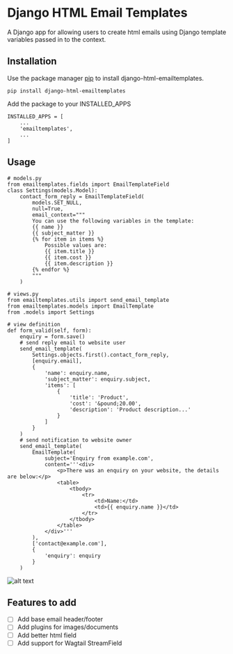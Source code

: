 # Django HTML Email Templates

A Django app for allowing users to create html emails using Django template variables
passed in to the context.


## Installation

Use the package manager [pip](https://pip.pypa.io/en/stable/) to install django-html-emailtemplates.

    pip install django-html-emailtemplates

Add the package to your INSTALLED_APPS

    INSTALLED_APPS = [
        ...
        'emailtemplates',
        ...
    ]


## Usage

    # models.py
    from emailtemplates.fields import EmailTemplateField
    class Settings(models.Model):
        contact_form_reply = EmailTemplateField(
            models.SET_NULL,
            null=True,
            email_context="""
            You can use the following variables in the template:
            {{ name }}
            {{ subject_matter }}
            {% for item in items %}
                Possible values are:
                {{ item.title }}
                {{ item.cost }}
                {{ item.description }}
            {% endfor %}
            """
        )

    # views.py
    from emailtemplates.utils import send_email_template
    from emailtemplates.models import EmailTemplate
    from .models import Settings

    # view definition
    def form_valid(self, form):
        enquiry = form.save()
        # send reply email to website user
        send_email_template(
            Settings.objects.first().contact_form_reply,
            [enquiry.email],
            {
                'name': enquiry.name,
                'subject_matter': enquiry.subject,
                'items': [
                    {
                        'title': 'Product',
                        'cost': '&pound;20.00',
                        'description': 'Product description...'
                    }
                ]
            }
        )
        # send notification to website owner
        send_email_template(
            EmailTemplate(
                subject='Enquiry from example.com',
                content='''<div>
                    <p>There was an enquiry on your website, the details are below:</p>
                    <table>
                        <tbody>
                            <tr>
                                <td>Name:</td>
                                <td>{{ enquiry.name }}</td>
                            </tr>
                        </tbody>
                    </table>
                </div>'''
            ),
            ['contact@example.com'],
            {
                'enquiry': enquiry
            }
        )


![alt text](https://github.com/RG1BB5/django-html-emailtemplates/blob/master/example-emailtemplate-field.png "Example EmailTemplateField")


## Features to add
- [ ] Add base email header/footer
- [ ] Add plugins for images/documents
- [ ] Add better html field
- [ ] Add support for Wagtail StreamField
